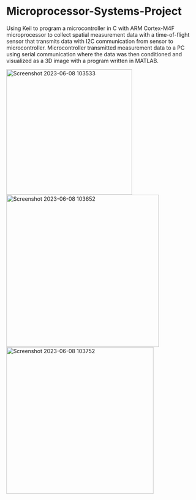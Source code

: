 # Microprocessor-Systems-Project
Using Keil to program a microcontroller in C with ARM Cortex-M4F microprocessor to collect spatial measurement data with a time-of-flight sensor that transmits data with I2C communication from sensor to microcontroller. Microcontroller transmitted measurement data to a PC using serial communication where the data was then conditioned and visualized as a 3D image with a program written in MATLAB.

<img width="328" alt="Screenshot 2023-06-08 103533" src="https://github.com/ninad4290/Microprocessor-Systems-Project/assets/112971644/1d45f68a-f92a-46f3-9a6c-144ce88fbd90">

<img width="398" alt="Screenshot 2023-06-08 103652" src="https://github.com/ninad4290/Microprocessor-Systems-Project/assets/112971644/c286ec29-f6ff-47fc-99b1-d732ac55c554">

<img width="384" alt="Screenshot 2023-06-08 103752" src="https://github.com/ninad4290/Microprocessor-Systems-Project/assets/112971644/da7c10d0-264e-4fc1-a4a4-19f61346ec40">
